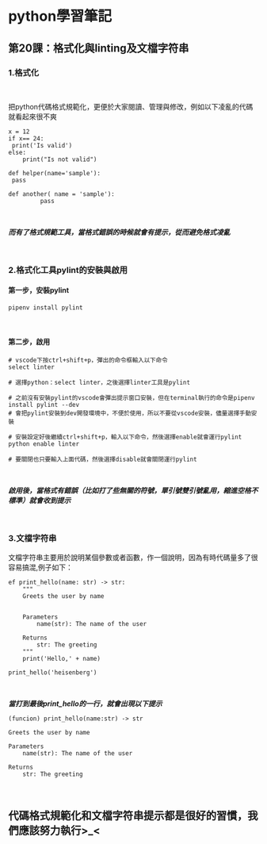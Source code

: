 # python學習筆記

## 第20課：格式化與linting及文檔字符串

### 1.格式化

&nbsp;

把python代碼格式規範化，更便於大家閱讀、管理與修改，例如以下凌亂的代碼就看起來很不爽

```
x = 12
if x== 24:
 print('Is valid')
else:
    print("Is not valid")

def helper(name='sample'):
 pass

def another( name = 'sample'):
         pass
```

&nbsp;

***而有了格式規範工具，當格式錯誤的時候就會有提示，從而避免格式凌亂***

&nbsp;

### 2.格式化工具pylint的安裝與啟用

#### 第一步，安裝pylint

```
pipenv install pylint
```

&nbsp;

#### 第二步，啟用

```
# vscode下按ctrl+shift+p，彈出的命令框輸入以下命令
select linter

# 選擇python：select linter，之後選擇linter工具是pylint

# 之前沒有安裝pylint的vscode會彈出提示窗口安裝，但在terminal執行的命令是pipenv install pylint --dev
# 會把pylint安裝到dev開發環境中，不便於使用，所以不要從vscode安裝，儘量選擇手動安裝

# 安裝設定好後繼續ctrl+shift+p，輸入以下命令，然後選擇enable就會運行pylint
python enable linter

# 要關閉也只要輸入上面代碼，然後選擇disable就會關閉運行pylint
```

&nbsp;

***啟用後，當格式有錯誤（比如打了些無關的符號，單引號雙引號亂用，縮進空格不標準）就會收到提示***

&nbsp;

### 3.文檔字符串

文檔字符串主要用於說明某個參數或者函數，作一個說明，因為有時代碼量多了很容易搞混,例子如下：

```
ef print_hello(name: str) -> str:
    """
    Greets the user by name


    Parameters
        name(str): The name of the user

    Returns
        str: The greeting
    """
    print('Hello,' + name)

print_hello('heisenberg')
```

&nbsp;

***當打到最後print_hello的一行，就會出現以下提示***

```
(funcion) print_hello(name:str) -> str

Greets the user by name

Parameters
    name(str): The name of the user

Returns
    str: The greeting
```

&nbsp;

## 代碼格式規範化和文檔字符串提示都是很好的習慣，我們應該努力執行>_<
